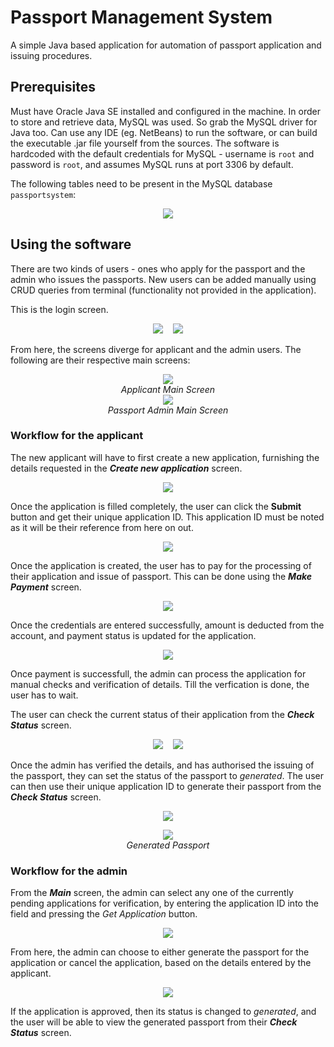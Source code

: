 # Passport Management System
A simple Java based application for automation of passport application and issuing procedures.

## Prerequisites
Must have Oracle Java SE installed and configured in the machine. In order to store and retrieve data, MySQL was used. So grab the MySQL driver for Java too. Can use any IDE (eg. NetBeans) to run the software, or can build the executable .jar file yourself from the sources.
The software is hardcoded with the default credentials for MySQL - username is `root` and password is `root`, and assumes MySQL runs at port 3306 by default.

The following tables need to be present in the MySQL database `passportsystem`:
<p align="center"><img src="http://i65.tinypic.com/2eelnnn.png"/></p>

## Using the software
There are two kinds of users - ones who apply for the passport and the admin who issues the passports. New users can be added manually using CRUD queries from terminal (functionality not provided in the application).

This is the login screen.
<p align="center"><img src ="http://i67.tinypic.com/14w80wi.png"/>&nbsp&nbsp&nbsp&nbsp<img src="http://i66.tinypic.com/34pcors.png"/></p>

From here, the screens diverge for applicant and the admin users. The following are their respective main screens:
<p align="center"><img src ="http://i65.tinypic.com/2lc72f6.png"/><br><em>Applicant Main Screen</em><br>
<img src="http://i63.tinypic.com/21kim3a.png"/><br><em>Passport Admin Main Screen</em></p>

### Workflow for the applicant
The new applicant will have to first create a new application, furnishing the details requested in the **_Create new application_** screen.
<p align="center"><img src ="http://i64.tinypic.com/nxnkhg.png"/></p>

Once the application is filled completely, the user can click the **Submit** button and get their unique application ID. This application ID must be noted as it will be their reference from here on out.
<p align="center"><img src ="http://i66.tinypic.com/fbapnt.png"/></p>

Once the application is created, the user has to pay for the processing of their application and issue of passport. This can be done using the **_Make Payment_** screen.
<p align="center"><img src ="http://i63.tinypic.com/1fk0hj.png"/></p>

Once the credentials are entered successfully, amount is deducted from the account, and payment status is updated for the application.
<p align="center"><img src ="http://i64.tinypic.com/2mnkdue.png"/></p>

Once payment is successfull, the admin can process the application for manual checks and verification of details. Till the verfication is done, the user has to wait.

The user can check the current status of their application from the **_Check Status_** screen.
<p align="center"><img src ="http://i66.tinypic.com/2evdj7c.png"/>&nbsp&nbsp&nbsp&nbsp<img src ="http://i63.tinypic.com/25recz8.png"/></p>

Once the admin has verified the details, and has authorised the issuing of the passport, they can set the status of the passport to *generated*. The user can then use their unique application ID to generate their passport from the **_Check Status_** screen.
<p align="center"><img src ="http://i68.tinypic.com/2dbtc29.png"/></p>

<p align="center"><img src ="http://i63.tinypic.com/ei5lw1.png"/><br><em>Generated Passport</em></p>

### Workflow for the admin
From the **_Main_** screen, the admin can select any one of the currently pending applications for verification, by entering the application ID into the field and pressing the *Get Application* button.
<p align="center"><img src ="http://i66.tinypic.com/20aoqs1.png"/></p>

From here, the admin can choose to either generate the passport for the application or cancel the application, based on the details entered by the applicant.
<p align="center"><img src ="http://i68.tinypic.com/2a9sk5l.png"/></p>

If the application is approved, then its status is changed to _generated_, and the user will be able to view the generated passport from their **_Check Status_** screen.